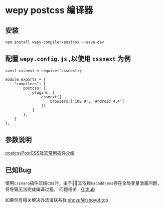 # wepy postcss 编译器

## 安装

```
npm install wepy-compiler-postcss --save-dev
```


## 配置 `wepy.config.js` ,以使用 `cssnext` 为例

```
const cssnext = require('cssnext);

module.exports = {
    "compilers": {
        postcss: {
            plugins: [
                cssnext({
                    browsers:['iOS 9', 'Android 4.4']
                })
            ]
        },
    }
};
```

## 参数说明

[postcssPostCSS及其常用插件介绍](http://www.css88.com/archives/7317)


## 已知Bug

使用`cssnano`插件压缩css时，由于其依赖`macaddress`存在全局变量泄露问题，将导致无法完成编译过程。
问题相关：[Github](https://github.com/webpack-contrib/css-loader/pull/472)

如果你有相关解决办法请联系我 shoyuf@shoyuf.top